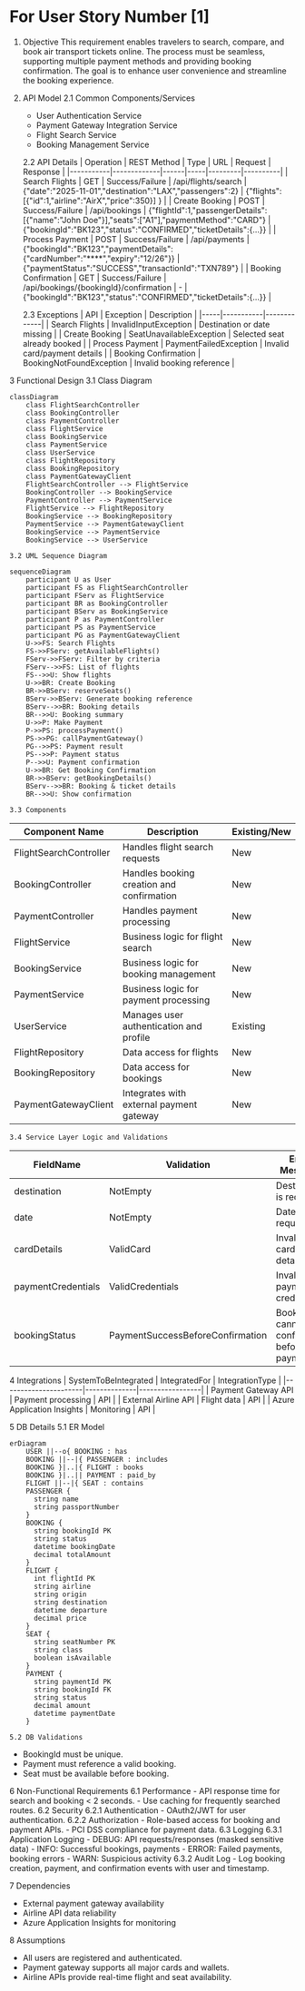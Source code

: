 # For User Story Number [1]
1. Objective
This requirement enables travelers to search, compare, and book air transport tickets online. The process must be seamless, supporting multiple payment methods and providing booking confirmation. The goal is to enhance user convenience and streamline the booking experience.

2. API Model
	2.1 Common Components/Services
	- User Authentication Service
	- Payment Gateway Integration Service
	- Flight Search Service
	- Booking Management Service

	2.2 API Details
| Operation | REST Method | Type | URL | Request | Response |
|-----------|-------------|------|-----|---------|----------|
| Search Flights | GET | Success/Failure | /api/flights/search | {"date":"2025-11-01","destination":"LAX","passengers":2} | {"flights":[{"id":1,"airline":"AirX","price":350}] } |
| Create Booking | POST | Success/Failure | /api/bookings | {"flightId":1,"passengerDetails":[{"name":"John Doe"}],"seats":["A1"],"paymentMethod":"CARD"} | {"bookingId":"BK123","status":"CONFIRMED","ticketDetails":{...}} |
| Process Payment | POST | Success/Failure | /api/payments | {"bookingId":"BK123","paymentDetails":{"cardNumber":"****","expiry":"12/26"}} | {"paymentStatus":"SUCCESS","transactionId":"TXN789"} |
| Booking Confirmation | GET | Success/Failure | /api/bookings/{bookingId}/confirmation | - | {"bookingId":"BK123","status":"CONFIRMED","ticketDetails":{...}} |

	2.3 Exceptions
| API | Exception | Description |
|-----|-----------|-------------|
| Search Flights | InvalidInputException | Destination or date missing |
| Create Booking | SeatUnavailableException | Selected seat already booked |
| Process Payment | PaymentFailedException | Invalid card/payment details |
| Booking Confirmation | BookingNotFoundException | Invalid booking reference |

3 Functional Design
	3.1 Class Diagram
```mermaid
classDiagram
    class FlightSearchController
    class BookingController
    class PaymentController
    class FlightService
    class BookingService
    class PaymentService
    class UserService
    class FlightRepository
    class BookingRepository
    class PaymentGatewayClient
    FlightSearchController --> FlightService
    BookingController --> BookingService
    PaymentController --> PaymentService
    FlightService --> FlightRepository
    BookingService --> BookingRepository
    PaymentService --> PaymentGatewayClient
    BookingService --> PaymentService
    BookingService --> UserService
```
	3.2 UML Sequence Diagram
```mermaid
sequenceDiagram
    participant U as User
    participant FS as FlightSearchController
    participant FServ as FlightService
    participant BR as BookingController
    participant BServ as BookingService
    participant P as PaymentController
    participant PS as PaymentService
    participant PG as PaymentGatewayClient
    U->>FS: Search Flights
    FS->>FServ: getAvailableFlights()
    FServ->>FServ: Filter by criteria
    FServ-->>FS: List of flights
    FS-->>U: Show flights
    U->>BR: Create Booking
    BR->>BServ: reserveSeats()
    BServ->>BServ: Generate booking reference
    BServ-->>BR: Booking details
    BR-->>U: Booking summary
    U->>P: Make Payment
    P->>PS: processPayment()
    PS->>PG: callPaymentGateway()
    PG-->>PS: Payment result
    PS-->>P: Payment status
    P-->>U: Payment confirmation
    U->>BR: Get Booking Confirmation
    BR->>BServ: getBookingDetails()
    BServ-->>BR: Booking & ticket details
    BR-->>U: Show confirmation
```
	3.3 Components
| Component Name | Description | Existing/New |
|----------------|-------------|--------------|
| FlightSearchController | Handles flight search requests | New |
| BookingController | Handles booking creation and confirmation | New |
| PaymentController | Handles payment processing | New |
| FlightService | Business logic for flight search | New |
| BookingService | Business logic for booking management | New |
| PaymentService | Business logic for payment processing | New |
| UserService | Manages user authentication and profile | Existing |
| FlightRepository | Data access for flights | New |
| BookingRepository | Data access for bookings | New |
| PaymentGatewayClient | Integrates with external payment gateway | New |

	3.4 Service Layer Logic and Validations
| FieldName | Validation | Error Message | ClassUsed |
|-----------|-----------|--------------|-----------|
| destination | NotEmpty | Destination is required | FlightService |
| date | NotEmpty | Date is required | FlightService |
| cardDetails | ValidCard | Invalid card details | PaymentService |
| paymentCredentials | ValidCredentials | Invalid payment credentials | PaymentService |
| bookingStatus | PaymentSuccessBeforeConfirmation | Booking cannot be confirmed before payment | BookingService |

4 Integrations
| SystemToBeIntegrated | IntegratedFor | IntegrationType |
|----------------------|--------------|-----------------|
| Payment Gateway API | Payment processing | API |
| External Airline API | Flight data | API |
| Azure Application Insights | Monitoring | API |

5 DB Details
	5.1 ER Model
```mermaid
erDiagram
    USER ||--o{ BOOKING : has
    BOOKING ||--|{ PASSENGER : includes
    BOOKING }|..|{ FLIGHT : books
    BOOKING }|..|| PAYMENT : paid_by
    FLIGHT ||--|{ SEAT : contains
    PASSENGER {
      string name
      string passportNumber
    }
    BOOKING {
      string bookingId PK
      string status
      datetime bookingDate
      decimal totalAmount
    }
    FLIGHT {
      int flightId PK
      string airline
      string origin
      string destination
      datetime departure
      decimal price
    }
    SEAT {
      string seatNumber PK
      string class
      boolean isAvailable
    }
    PAYMENT {
      string paymentId PK
      string bookingId FK
      string status
      decimal amount
      datetime paymentDate
    }
```
	5.2 DB Validations
- BookingId must be unique.
- Payment must reference a valid booking.
- Seat must be available before booking.

6 Non-Functional Requirements
	6.1 Performance
	- API response time for search and booking < 2 seconds.
	- Use caching for frequently searched routes.
	6.2 Security
		6.2.1 Authentication
		- OAuth2/JWT for user authentication.
		6.2.2 Authorization
		- Role-based access for booking and payment APIs.
	- PCI DSS compliance for payment data.
	6.3 Logging
		6.3.1 Application Logging
		- DEBUG: API requests/responses (masked sensitive data)
		- INFO: Successful bookings, payments
		- ERROR: Failed payments, booking errors
		- WARN: Suspicious activity
		6.3.2 Audit Log
		- Log booking creation, payment, and confirmation events with user and timestamp.

7 Dependencies
- External payment gateway availability
- Airline API data reliability
- Azure Application Insights for monitoring

8 Assumptions
- All users are registered and authenticated.
- Payment gateway supports all major cards and wallets.
- Airline APIs provide real-time flight and seat availability.
